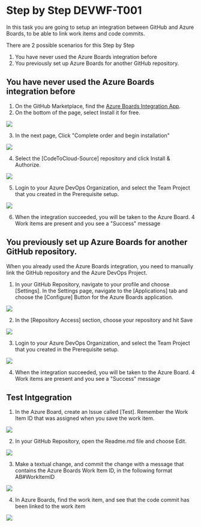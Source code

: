 # Step by Step DEVWF-T001
In this task you are going to setup an integration between GitHub and Azure Boards, to be able to link work items and code commits.

There are 2 possible scenarios for this Step by Step
1. You have never used the Azure Boards integration before
2. You previously set up Azure Boards for another GitHub repository.

## You have never used the Azure Boards integration before
1. On the GitHub Marketplace, find the [Azure Boards Integration App](https://github.com/marketplace/azure-boards). 
2. On the bottom of the page, select Install it for free.   

![](newABIntegration.png)

3. In the next page, Click "Complete order and begin installation"

![](CompleteOrder.png)

4. Select the [CodeToCloud-Source] repository and click Install & Authorize.

![](ABSelectrepo.png)

5. Login to your Azure DevOps Organization, and select the Team Project that you created in the Prerequisite setup.

![](2020-10-05-11-24-19.png)

6. When the integration succeeded, you will be taken to the Azure Board. 4 Work items are present and you see a "Success" message

## You previously set up Azure Boards for another GitHub repository.
When you already used the Azure Boards integration, you need to manually link the GitHub repository and the Azure DevOps Project.

1. In your GitHub Repository, navigate to your profile and choose [Settings]. In the Settings page, navigate to the [Applications] tab and choose the [Configure] Button for the Azure Boards application.

![](2020-10-05-11-42-34.png)

2. In the [Repository Access] section, choose your repository and hit Save

![](2020-10-05-11-43-21.png)

3. Login to your Azure DevOps Organization, and select the Team Project that you created in the Prerequisite setup.

![](2020-10-05-11-24-19.png)

4. When the integration succeeded, you will be taken to the Azure Board. 4 Work items are present and you see a "Success" message

## Test Intgegration
1. In the Azure Board, create an Issue called [Test]. Remember the Work Item ID that was assigned when you save the work item.

![](2020-10-05-11-28-12.png)

2. In your GitHub Repository, open the Readme.md file and choose Edit.

![](2020-10-05-11-30-12.png)

3. Make a textual change, and commit the change with a message that contains the Azure Boards Work Item ID, in the following format AB#WorkItemID

![](2020-10-05-11-32-09.png)

4. In Azure Boards, find the work item, and see that the code commit has been linked to the work item

![](2020-10-05-11-33-26.png)

